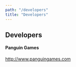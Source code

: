 ```yaml
---
path: "/developers"
title: "Developers"
---
```


## Developers
#### Panguin Games
http://www.panguingames.com
